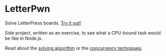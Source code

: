 LetterPwn
=================

Solve LetterPress boards. [Try it out!](http://letterpwn.neilk.net/)

Side project, written as an exercise, to see what a CPU-bound task would be like in Node.js. 

Read about the [solving algorithm](http://neilk.net/blog/2013/04/16/letterpwn-a-nodejs-based-letterpress-solver/)
or the [concurrency techniques](http://neilk.net/blog/2013/04/30/why-you-should-use-nodejs-for-CPU-bound-tasks/).

